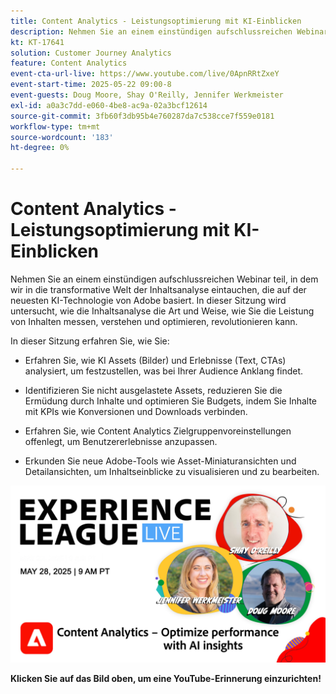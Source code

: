 ```yaml
---
title: Content Analytics - Leistungsoptimierung mit KI-Einblicken
description: Nehmen Sie an einem einstündigen aufschlussreichen Webinar teil, in dem wir in die transformative Welt der Inhaltsanalyse eintauchen, die auf der neuesten KI-Technologie von Adobe basiert. In dieser Sitzung wird untersucht, wie die Inhaltsanalyse die Art und Weise, wie Sie die Leistung von Inhalten messen, verstehen und optimieren, revolutionieren kann.
kt: KT-17641
solution: Customer Journey Analytics
feature: Content Analytics
event-cta-url-live: https://www.youtube.com/live/0ApnRRtZxeY
event-start-time: 2025-05-22 09:00-8
event-guests: Doug Moore, Shay O'Reilly, Jennifer Werkmeister
exl-id: a0a3c7dd-e060-4be8-ac9a-02a3bcf12614
source-git-commit: 3fb60f3db95b4e760287da7c538cce7f559e0181
workflow-type: tm+mt
source-wordcount: '183'
ht-degree: 0%

---
```


# Content Analytics - Leistungsoptimierung mit KI-Einblicken

Nehmen Sie an einem einstündigen aufschlussreichen Webinar teil, in dem wir in die transformative Welt der Inhaltsanalyse eintauchen, die auf der neuesten KI-Technologie von Adobe basiert. In dieser Sitzung wird untersucht, wie die Inhaltsanalyse die Art und Weise, wie Sie die Leistung von Inhalten messen, verstehen und optimieren, revolutionieren kann.

In dieser Sitzung erfahren Sie, wie Sie:
* Erfahren Sie, wie KI Assets (Bilder) und Erlebnisse (Text, CTAs) analysiert, um festzustellen, was bei Ihrer Audience Anklang findet.

* Identifizieren Sie nicht ausgelastete Assets, reduzieren Sie die Ermüdung durch Inhalte und optimieren Sie Budgets, indem Sie Inhalte mit KPIs wie Konversionen und Downloads verbinden.

* Erfahren Sie, wie Content Analytics Zielgruppenvoreinstellungen offenlegt, um Benutzererlebnisse anzupassen.

* Erkunden Sie neue Adobe-Tools wie Asset-Miniaturansichten und Detailansichten, um Inhaltseinblicke zu visualisieren und zu bearbeiten.

[![ExL LIVE, 22. Mai 2025](assets/ExL-LIVE-May-28-2025-WebBanner.jpg)](https://www.youtube.com/live/FSlE6HeCWyQ)

**Klicken Sie auf das Bild oben, um eine YouTube-Erinnerung einzurichten!**
